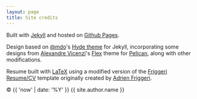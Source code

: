 ```yaml
---
layout: page
title: Site credits
---
```


Built with <a href="http://jekyllrb.com" target="_blank">Jekyll</a> and hosted on <a href="https://pages.github.com/" target="_blank">Github Pages</a>.

Design based on [@mdo](https://twitter.com/mdo)'s [Hyde theme](https://github.com/poole/hyde) for Jekyll,
incorporating some designs from <a href="http://alexandrevicenzi.com" target="_blank">Alexandre Vicenzi</a>'s
<a href="https://github.com/alexandrevicenzi/flex" target="_blank">Flex</a> theme for
<a href="http://getpelican.com" target="_blank">Pelican</a>, along with other modifications.

Resume built with <a href="https://www.latex-project.org/">LaTeX</a> using a modified version of the <a href="http://www.latextemplates.com/template/friggeri-resume-cv">Friggeri Resume/CV</a> template originally created by <a href="https://github.com/afriggeri">Adrien Friggeri</a>. 

&copy; {{ 'now' | date: '%Y' }} {{ site.author.name }}
